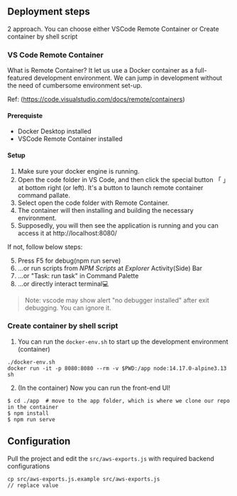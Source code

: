 ## Deployment steps
2 approach. You can choose either VSCode Remote Container or Create container by shell script
### VS Code Remote Container

What is Remote Container? It let us use a Docker container as a full-featured development environment. We can jump in development without the need of cumbersome environment set-up.

Ref: (https://code.visualstudio.com/docs/remote/containers)


#### Prerequiste
- Docker Desktop installed
- VSCode Remote Container installed

#### Setup
1. Make sure your docker engine is running.
2. Open the code folder in VS Code, and then click the special button 「 」at bottom right (or left). It's a button to launch remote container command pallate.
3. Select open the code folder with Remote Container.
4. The container will then installing and building the necessary environment.
5. Supposedly, you will then see the application is running and you can access it at http://localhost:8080/

If not, follow below steps:

5. Press F5 for debug(npm run serve)
6. ...or run scripts from *NPM Scripts* at *Explorer* Activity(Side) Bar
7. ...or "Task: run task" in Command Palette
8. ...or directly interact terminal💻

> Note: vscode may show alert "no debugger installed" after exit debugging. You can ignore it.

### Create container by shell script

1. You can run the `docker-env.sh` to start up the development environment (container)

```
./docker-env.sh
docker run -it -p 8080:8080 --rm -v $PWD:/app node:14.17.0-alpine3.13 sh
```

2. (In the container) Now you can run the front-end UI!

```
$ cd ./app  # move to the app folder, which is where we clone our repo in the container
$ npm install
$ npm run serve
```


## Configuration 
Pull the project and edit the `src/aws-exports.js` with required backend configurations

```
cp src/aws-exports.js.example src/aws-exports.js
// replace value
```
